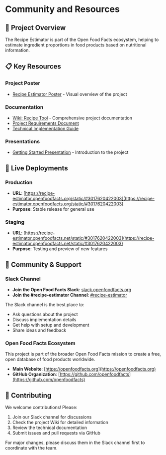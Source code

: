 # Community and Resources

## 🎯 Project Overview

The Recipe Estimator is part of the Open Food Facts ecosystem, helping to estimate ingredient proportions in food products based on nutritional information.

## 📋 Key Resources

### Project Poster
- [Recipe Estimator Poster](https://github.com/openfoodfacts/recipe-estimator/blob/main/docs/2025-poster-recipe-estimator.png) - Visual overview of the project

### Documentation
- [Wiki: Recipe Tool](https://wiki.openfoodfacts.org/Recipe/Tool) - Comprehensive project documentation
- [Project Requirements Document](https://docs.google.com/document/d/1NruWm5Hmd3uLUnOe8Vs6KX_VdW9I7REHhhYTY4nYjpM/edit?tab=t.0#heading=h.b4otyp27nuxc)
- [Technical Implementation Guide](https://docs.google.com/document/d/1cPEEhl9Ty0feKEel2NxUmscRR6oWZTLJMpTSbLbzB5U/edit)

### Presentations
- [Getting Started Presentation](https://docs.google.com/presentation/d/1QM7ATc-7eTzc-Tq3xf9Mi-0eOn_ZZeHTOaAmI7t1zds/edit?slide=id.g2a73fcafc65_0_17#slide=id.g2a73fcafc65_0_17) - Introduction to the project

## 🚀 Live Deployments

### Production
- **URL**: [https://recipe-estimator.openfoodfacts.org/static/#3017620422003](https://recipe-estimator.openfoodfacts.org/static/#3017620422003)
- **Purpose**: Stable release for general use

### Staging  
- **URL**: [https://recipe-estimator.openfoodfacts.net/static/#3017620422003](https://recipe-estimator.openfoodfacts.net/static/#3017620422003)
- **Purpose**: Testing and preview of new features

## 💬 Community & Support

### Slack Channel
- **Join the Open Food Facts Slack**: [slack.openfoodfacts.org](https://slack.openfoodfacts.org)
- **Join the #recipe-estimator Channel**: [#recipe-estimator](https://openfoodfacts.slack.com/archives/C08BDAWPJP7)


The Slack channel is the best place to:
- Ask questions about the project
- Discuss implementation details  
- Get help with setup and development
- Share ideas and feedback

### Open Food Facts Ecosystem
This project is part of the broader Open Food Facts mission to create a free, open database of food products worldwide.

- **Main Website**: [https://openfoodfacts.org](https://openfoodfacts.org)
- **GitHub Organization**: [https://github.com/openfoodfacts](https://github.com/openfoodfacts)

## 🤝 Contributing

We welcome contributions! Please:

1. Join our Slack channel for discussions
2. Check the project Wiki for detailed information
3. Review the technical documentation
4. Submit issues and pull requests via GitHub

For major changes, please discuss them in the Slack channel first to coordinate with the team.